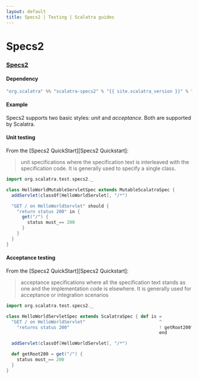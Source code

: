```yaml
---
layout: default
title: Specs2 | Testing | Scalatra guides
---
```


<div class="page-header">
  <h1>Specs2</h1>
</div>

### [Specs2](http://etorreborre.github.com/specs2/)

#### Dependency

```scala
"org.scalatra" %% "scalatra-specs2" % "{{ site.scalatra_version }}" % "test"
```

#### Example

Specs2 supports two basic styles: *unit* and *acceptance*.
Both are supported by Scalatra.

#### Unit testing

From the [Specs2 QuickStart][Specs2 Quickstart]:

> unit specifications where the specification text is interleaved with the
> specification code. It is generally used to specify a single class.

```scala
import org.scalatra.test.specs2._

class HelloWorldMutableServletSpec extends MutableScalatraSpec {
  addServlet(classOf[HelloWorldServlet], "/*")

  "GET / on HelloWorldServlet" should {
    "return status 200" in {
      get("/") {
        status must_== 200
      }
    }
  }
}
```

#### Acceptance testing

From the [Specs2 QuickStart][Specs2 Quickstart]:

> acceptance specifications where all the specification text stands as one and
> the implementation code is elsewhere.  It is generally used for acceptance or
> integration scenarios

```scala
import org.scalatra.test.specs2._

class HelloWorldServletSpec extends ScalatraSpec { def is =
  "GET / on HelloWorldServlet"                            ^
    "returns status 200"                                  ! getRoot200^
                                                          end

  addServlet(classOf[HelloWorldServlet], "/*")

  def getRoot200 = get("/") {
    status must_== 200
  }
}
```

